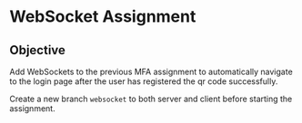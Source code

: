 # WebSocket Assignment

## Objective

Add WebSockets to the previous MFA assignment to automatically navigate to the login page after the user has registered the qr code successfully.

Create a new branch `websocket` to both server and client before starting the assignment.
